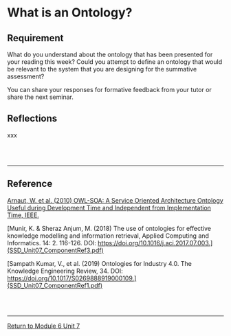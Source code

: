 # What is an Ontology?

## Requirement
What do you understand about the ontology that has been presented for your reading this week? 
Could you attempt to define an ontology that would be relevant to the system that you are designing for the summative assessment?

You can share your responses for formative feedback from your tutor or share the next seminar.



## Reflections
xxx

<br><br>

---

## Reference
[Arnaut, W. et al. (2010) OWL-SOA: A Service Oriented Architecture Ontology Useful during Development Time and Independent from Implementation Time, IEEE.](SSD_Unit07_ComponentRef2.pdf)

[Munir, K. & Sheraz Anjum, M. (2018) The use of ontologies for effective knowledge modelling and information retrieval, Applied Computing and Informatics. 14: 2. 116-126.  DOI: https://doi.org/10.1016/j.aci.2017.07.003.](SSD_Unit07_ComponentRef3.pdf)

[Sampath Kumar, V., et al. (2019) Ontologies for Industry 4.0. The Knowledge Engineering Review, 34.  DOI: https://doi.org/10.1017/S0269888919000109.](SSD_Unit07_ComponentRef1.pdf)


<br><br>

---

[Return to Module 6 Unit 7](SSD_Unit07.md)
